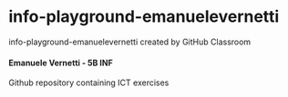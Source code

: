 # info-playground-emanuelevernetti
info-playground-emanuelevernetti created by GitHub Classroom

#### Emanuele Vernetti - 5B INF

Github repository containing ICT exercises
